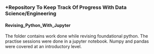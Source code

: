### +Repository To Keep Track Of Progress With Data Science/Engineering

#### Revising_Python_With_Jupyter
The folder contains work done while revising foundational python. The practise
sessions were done in a jupyter notebook. Numpy and pandas were covered at an 
introductory level.

```diff

```
